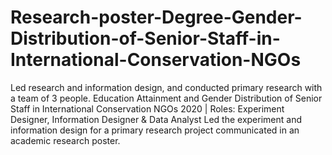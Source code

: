 # Research-poster-Degree-Gender-Distribution-of-Senior-Staff-in-International-Conservation-NGOs
Led research and information design, and conducted primary research with a team of 3 people. Education Attainment and Gender Distribution of Senior Staff in International Conservation NGOs 2020 | Roles: Experiment Designer, Information Designer &amp; Data Analyst Led the experiment and information design for a primary research project communicated in an academic research poster.
